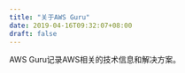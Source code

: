 ```yaml
---
title: "关于AWS Guru"
date: 2019-04-16T09:32:07+08:00
draft: false
---
```


AWS Guru记录AWS相关的技术信息和解决方案。